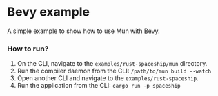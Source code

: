 # Bevy example

A simple example to show how to use Mun with [Bevy](https://bevyengine.org/).

### How to run?

1. On the CLI, navigate to the `examples/rust-spaceship/mun` directory.
2. Run the compiler daemon from the CLI: `/path/to/mun build --watch`
3. Open another CLI and navigate to the `examples/rust-spaceship`.
4. Run the application from the CLI: `cargo run -p spaceship`
